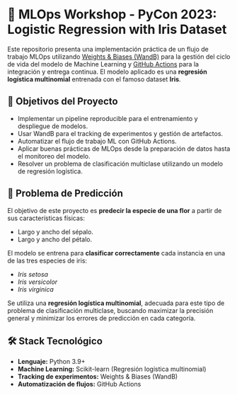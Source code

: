 # 🧪 MLOps Workshop - PyCon 2023: Logistic Regression with Iris Dataset

Este repositorio presenta una implementación práctica de un flujo de trabajo MLOps utilizando [Weights & Biases (WandB)](https://wandb.ai/) para la gestión del ciclo de vida del modelo de Machine Learning y [GitHub Actions](https://github.com/features/actions) para la integración y entrega continua. El modelo aplicado es una **regresión logística multinomial** entrenada con el famoso dataset **Iris**.

## 🚀 Objetivos del Proyecto

- Implementar un pipeline reproducible para el entrenamiento y despliegue de modelos.
- Usar WandB para el tracking de experimentos y gestión de artefactos.
- Automatizar el flujo de trabajo ML con GitHub Actions.
- Aplicar buenas prácticas de MLOps desde la preparación de datos hasta el monitoreo del modelo.
- Resolver un problema de clasificación multiclase utilizando un modelo de regresión logística.

## 🎯 Problema de Predicción

El objetivo de este proyecto es **predecir la especie de una flor** a partir de sus características físicas:
- Largo y ancho del sépalo.
- Largo y ancho del pétalo.

El modelo se entrena para **clasificar correctamente** cada instancia en una de las tres especies de iris:
- *Iris setosa*
- *Iris versicolor*
- *Iris virginica*

Se utiliza una **regresión logística multinomial**, adecuada para este tipo de problema de clasificación multiclase, buscando maximizar la precisión general y minimizar los errores de predicción en cada categoría.

## 🛠️ Stack Tecnológico

- **Lenguaje:** Python 3.9+
- **Machine Learning:** Scikit-learn (Regresión logística multinomial)
- **Tracking de experimentos:** Weights & Biases (WandB)
- **Automatización de flujos:** GitHub Actions
